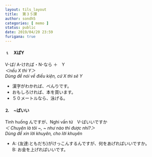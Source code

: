```yaml
---
layout: tils_layout
title:  第３５課
author: sondh5
categories: [ memo ]
status: public
date: 2019/04/20 23:59
furigana: true
---
```


#### ⒈　XばY
<ct>V-ば/ A-ければ・N-なら  ＋　Y</ct>  
*＜nếu X thì Y＞*  
*Dùng để nói về  điều kiện, cứ X thì sẽ Y*

- 漢字がわかれば、べんりです。
- おもしろければ、本を買います。
- ５０メートルなら、泳げる。

#### ⒉　~ばいい
<ct>Tình huống んですが、Nghi vấn từ　V-ばいいですか</ct>  
*＜ Chuyện là tôi ~, ~ như nào thì được nhỉ?＞*  
*Dùng để xin lời khuyên, cho lời khuyên*  

- A: {友達:ともだち}がけっこんするんですが、何をあげればいいですか。  
  B: お金を上げればいいです。

